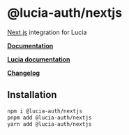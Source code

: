 # @lucia-auth/nextjs

[Next.js](https://nextjs.org) integration for Lucia

**[Documentation](https://lucia-auth.com/nextjs/start-here/getting-started)**

**[Lucia documentation](https://lucia-auth.com)**

**[Changelog](https://github.com/pilcrowOnPaper/lucia/blob/main/packages/nextjs/CHANGELOG.md)**

## Installation

```bash
npm i @lucia-auth/nextjs
pnpm add @lucia-auth/nextjs
yarn add @lucia-auth/nextjs
```
